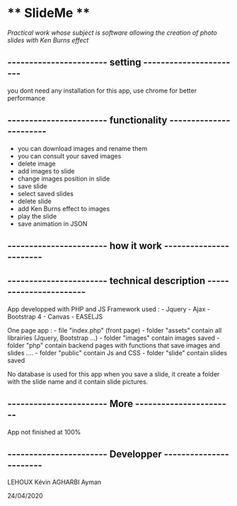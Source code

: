# ** SlideMe **

_Practical work whose subject is software allowing the creation of photo slides with Ken Burns effect_


## ----------------------- setting -----------------------

you dont need any installation for this app, use chrome for better performance 


## ----------------------- functionality -----------------------

- you can download images and rename them
- you can consult your saved images
- delete image
- add images to slide
- change images position in slide
- save slide 
- select saved slides
- delete slide
- add Ken Burns effect to images
- play the slide
- save animation in JSON

## ----------------------- how it work -----------------------


## ----------------------- technical description -----------------------

App developped with PHP and JS
Framework used : 
        - Jquery
        - Ajax
        - Bootstrap 4
        - Canvas
        - EASELJS

One page app :
        - file "index.php" (front page)
        - folder "assets" contain all librairies (Jquery, Bootstrap ...)
        - folder "images" contain images saved
        - folder "php" contain backend pages with functions that save images and slides ....
        - folder "public" contain Js and CSS
        - folder "slide" contain slides saved

No database is used for this app when you save a slide, it create a folder with the slide name and it contain slide pictures.

## ----------------------- More -----------------------

App not finished at 100%

## ----------------------- Developper -----------------------

LEHOUX Kévin
AGHARBI Ayman

24/04/2020
